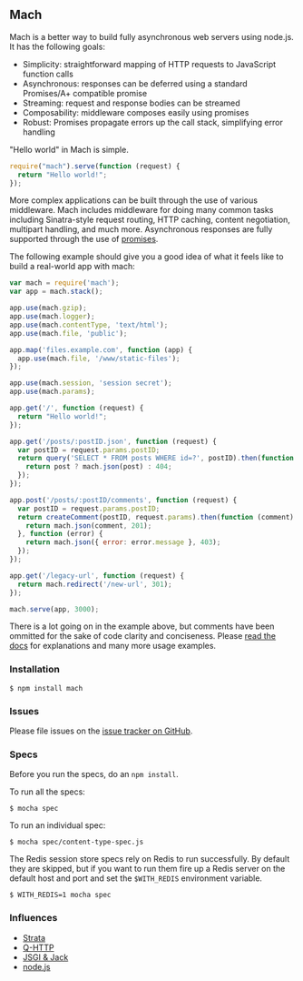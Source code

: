 ## Mach

Mach is a better way to build fully asynchronous web servers using node.js. It has the following goals:

  * Simplicity: straightforward mapping of HTTP requests to JavaScript function calls
  * Asynchronous: responses can be deferred using a standard Promises/A+ compatible promise
  * Streaming: request and response bodies can be streamed
  * Composability: middleware composes easily using promises
  * Robust: Promises propagate errors up the call stack, simplifying error handling

"Hello world" in Mach is simple.

```js
require("mach").serve(function (request) {
  return "Hello world!";
});
```

More complex applications can be built through the use of various middleware. Mach includes middleware for doing many common tasks including Sinatra-style request routing, HTTP caching, content negotiation, multipart handling, and much more. Asynchronous responses are fully supported through the use of [promises](http://promises-aplus.github.io/promises-spec/).

The following example should give you a good idea of what it feels like to build a real-world app with mach:

```js
var mach = require('mach');
var app = mach.stack();

app.use(mach.gzip);
app.use(mach.logger);
app.use(mach.contentType, 'text/html');
app.use(mach.file, 'public');

app.map('files.example.com', function (app) {
  app.use(mach.file, '/www/static-files');
});

app.use(mach.session, 'session secret');
app.use(mach.params);

app.get('/', function (request) {
  return "Hello world!";
});

app.get('/posts/:postID.json', function (request) {
  var postID = request.params.postID;
  return query('SELECT * FROM posts WHERE id=?', postID).then(function (post) {
    return post ? mach.json(post) : 404;
  });
});

app.post('/posts/:postID/comments', function (request) {
  var postID = request.params.postID;
  return createComment(postID, request.params).then(function (comment) {
    return mach.json(comment, 201);
  }, function (error) {
    return mach.json({ error: error.message }, 403);
  });
});

app.get('/legacy-url', function (request) {
  return mach.redirect('/new-url', 301);
});

mach.serve(app, 3000);
```

There is a lot going on in the example above, but comments have been ommitted for the sake of code clarity and conciseness. Please [read the docs](https://github.com/machjs/mach/wiki) for explanations and many more usage examples.

### Installation

    $ npm install mach

### Issues

Please file issues on the [issue tracker on GitHub](https://github.com/machjs/mach/issues).

### Specs

Before you run the specs, do an `npm install`.

To run all the specs:

    $ mocha spec

To run an individual spec:

    $ mocha spec/content-type-spec.js

The Redis session store specs rely on Redis to run successfully. By default they are skipped, but if you want to run them fire up a Redis server on the default host and port and set the `$WITH_REDIS` environment variable.

    $ WITH_REDIS=1 mocha spec

### Influences

* [Strata](http://stratajs.org/)
* [Q-HTTP](https://github.com/kriskowal/q-http)
* [JSGI & Jack](http://jackjs.org/)
* [node.js](http://nodejs.org/)
